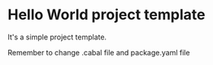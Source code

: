 # Hello World project template

It's a simple project template.

Remember to change .cabal file and package.yaml file